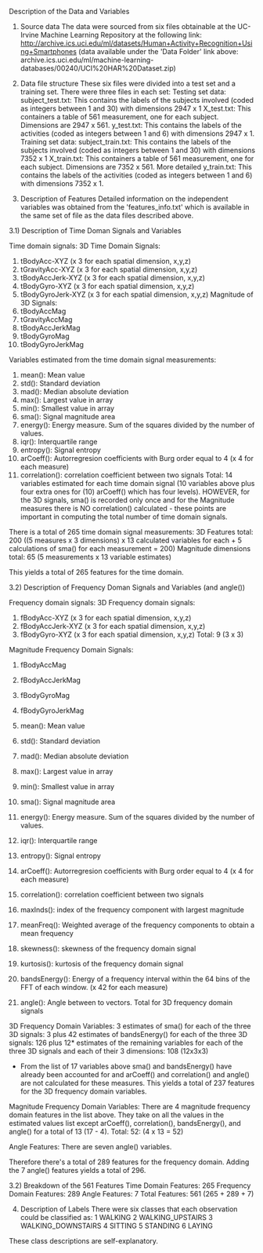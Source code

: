 Description of the Data and Variables

1) Source data
The data were sourced from six files obtainable at the UC-Irvine Machine Learning Repository at the following link:
http://archive.ics.uci.edu/ml/datasets/Human+Activity+Recognition+Using+Smartphones
(data available under the 'Data Folder' link above: archive.ics.uci.edu/ml/machine-learning-databases/00240/UCI%20HAR%20Dataset.zip)

2) Data file structure
These six files were divided into a test set and a training set.  There were three files in each set:
Testing set data:
subject_test.txt: This contains the labels of the subjects involved (coded as integers between 1 and 30) with dimensions 2947 x 1
X_test.txt: This containers a table of 561 measurement, one for each subject.  Dimensions are 2947 x 561.
y_test.txt: This contains the labels of the activities (coded as integers between 1 and 6) with dimensions 2947 x 1.
Training set data:
subject_train.txt: This contains the labels of the subjects involved (coded as integers between 1 and 30) with dimensions 7352 x 1
X_train.txt: This containers a table of 561 measurement, one for each subject.  Dimensions are 7352 x 561.  More detailed
y_train.txt: This contains the labels of the activities (coded as integers between 1 and 6) with dimensions 7352 x 1.

3) Description of Features
Detailed information on the independent variables was obtained from the 'features_info.txt' which is available in the same set of file as the data files described above.

3.1) Description of Time Doman Signals and Variables

Time domain signals:
3D Time Domain Signals:
1) tBodyAcc-XYZ (x 3 for each spatial dimension, x,y,z)
2) tGravityAcc-XYZ (x 3 for each spatial dimension, x,y,z)
3) tBodyAccJerk-XYZ (x 3 for each spatial dimension, x,y,z)
4) tBodyGyro-XYZ (x 3 for each spatial dimension, x,y,z)
5) tBodyGyroJerk-XYZ (x 3 for each spatial dimension, x,y,z)
Magnitude of 3D Signals:
6) tBodyAccMag
7) tGravityAccMag
8) tBodyAccJerkMag
9) tBodyGyroMag
10) tBodyGyroJerkMag

Variables estimated from the time domain signal measurements:
1) mean(): Mean value
2) std(): Standard deviation
3) mad(): Median absolute deviation 
4) max(): Largest value in array
5) min(): Smallest value in array
6) sma(): Signal magnitude area
7) energy(): Energy measure. Sum of the squares divided by the number of values. 
8) iqr(): Interquartile range 
9) entropy(): Signal entropy
10) arCoeff(): Autorregresion coefficients with Burg order equal to 4 (x 4 for each measure)
11) correlation(): correlation coefficient between two signals
Total: 14 variables estimated for each time domain signal (10 variables above plus four extra ones for (10) arCoeff() which has four levels).  HOWEVER, for the 3D signals, sma() is recorded only once and for the Magnitude measures there is NO correlation() calculated - these points are important in computing the total number of time domain signals.

There is a total of 265 time domain signal measurements:
3D Features total: 200 ((5 measures x 3 dimensions) x 13 calculated variables for each + 5 calculations of sma() for each measurement = 200)
Magnitude dimensions total: 65 (5 measurements x 13 variable estimates)

This yields a total of 265 features for the time domain.

3.2) Description of Frequency Doman Signals and Variables (and angle())

Frequency domain signals:
3D Frequency domain signals:
1) fBodyAcc-XYZ  (x 3 for each spatial dimension, x,y,z)
2) fBodyAccJerk-XYZ  (x 3 for each spatial dimension, x,y,z)
3) fBodyGyro-XYZ  (x 3 for each spatial dimension, x,y,z)
Total: 9 (3 x 3)

Magnitude Frequency Domain Signals:
1) fBodyAccMag
2) fBodyAccJerkMag
3) fBodyGyroMag
4) fBodyGyroJerkMag

1) mean(): Mean value
2) std(): Standard deviation
3) mad(): Median absolute deviation 
4) max(): Largest value in array
5) min(): Smallest value in array
6) sma(): Signal magnitude area
7) energy(): Energy measure. Sum of the squares divided by the number of values. 
8) iqr(): Interquartile range 
9) entropy(): Signal entropy
10) arCoeff(): Autorregresion coefficients with Burg order equal to 4 (x 4 for each measure)
11) correlation(): correlation coefficient between two signals
12) maxInds(): index of the frequency component with largest magnitude
13) meanFreq(): Weighted average of the frequency components to obtain a mean frequency
14) skewness(): skewness of the frequency domain signal 
15) kurtosis(): kurtosis of the frequency domain signal 
16) bandsEnergy(): Energy of a frequency interval within the 64 bins of the FFT of each window. (x 42 for each measure)
17) angle(): Angle between to vectors.
Total for 3D frequency domain signals

3D Frequency Domain Variables:
3 estimates of sma() for each of the three 3D signals: 3
plus
42 estimates of bandsEnergy() for each of the three 3D signals: 126
plus
12* estimates of the remaining variables for each of the three 3D signals and each of their 3 dimensions: 108 (12x3x3)
* From the list of 17 variables above sma() and bandsEnergy() have already been accounted for and arCoeff() and correlation() and angle() are not calculated for these measures.
This yields a total of 237 features for the 3D frequency domain variables.

Magnitude Frequency Domain Variables:
There are 4 magnitude frequency domain features in the list above.  They take on all the values in the estimated values list except arCoeff(), correlation(), bandsEnergy(), and angle() for a total of 13 (17 - 4).
Total: 52: (4 x 13 = 52)

Angle Features:
There are seven angle() variables.

Therefore there's a total of 289 features for the frequency domain.  Adding the 7 angle() features yields a total of 296.

3.2) Breakdown of the 561 Features
Time Domain Features: 265
Frequency Domain Features: 289
Angle Features: 7
Total Features: 561 (265 + 289 + 7)

4) Description of Labels
There were six classes that each observation could be classified as:
1 WALKING
2 WALKING_UPSTAIRS
3 WALKING_DOWNSTAIRS
4 SITTING
5 STANDING
6 LAYING

These class descriptions are self-explanatory.



